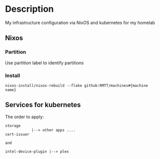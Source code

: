 # Description
My infrastructure configuration via NixOS and kubernetes for my homelab

## Nixos

### Partition

Use partition label to identify partitions

### Install

`nixos-install/nixos-rebuild --flake github:RMTT/machines#{machine name}`

## Services for kubernetes

The order to apply:

```
storage      
            |--> other apps ....
cert-issuer

and 

intel-device-plugin |--> plex
```
